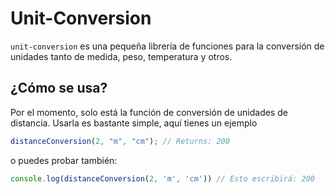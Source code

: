 # Unit-Conversion
`unit-conversion` es una pequeña librería de funciones para la conversión de unidades tanto de medida, peso, temperatura y otros.


## ¿Cómo se usa?
Por el momento, solo está la función de conversión de unidades de distancia. Usarla es bastante simple, aquí tienes un ejemplo
```js
distanceConversion(2, "m", "cm"); // Returns: 200
```

o puedes probar también:

```js
console.log(distanceConversion(2, 'm', 'cm')) // Esto escribirá: 200
```